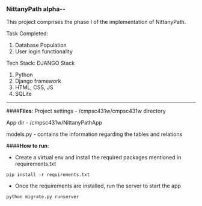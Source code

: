 ### NittanyPath alpha--

This project comprises the phase I of the implementation of NittanyPath.

Task Completed:
1. Database Population
2. User login functionality

  
Tech Stack: DJANGO Stack
1. Python
2. Django framework
3. HTML, CSS, JS
4. SQLite

***
####**Files**:
Project settings - /cmpsc431w/cmpsc431w directory

App dir - /cmpsc431w/NittanyPathApp

models.py - contains the information regarding the tables and relations


####**How to run**:

-  Create a virtual env and install the required packages mentioned in requirements.txt

```commandline
pip install -r requirements.txt
```

-  Once the requirements are installed, run the server to start the app

```commandline
python migrate.py runserver
```
